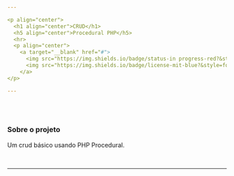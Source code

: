 ```yaml
---

<p align="center">
  <h1 align="center">CRUD</h1>
  <h5 align="center">Procedural PHP</h5>
  <hr>
  <p align="center">
    <a target="__blank" href="#">
      <img src="https://img.shields.io/badge/status-in progress-red?&style=for-the-badge"/>
      <img src="https://img.shields.io/badge/license-mit-blue?&style=for-the-badge"/>
    </a>
</p>

---
```



<br>
<br>

### Sobre o projeto

Um crud básico usando PHP Procedural.

<br>

___


